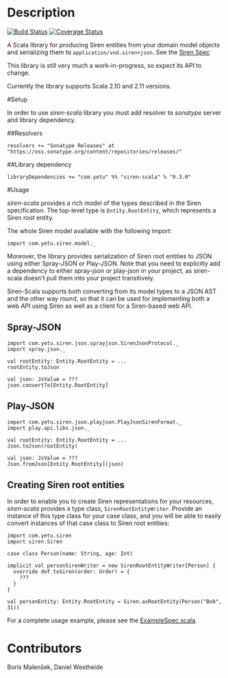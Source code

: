 # Description

[![Build Status](https://travis-ci.org/yetu/siren-scala.svg?branch=master)](https://travis-ci.org/yetu/siren-scala)
[![Coverage Status](https://img.shields.io/coveralls/yetu/siren-scala.svg)](https://coveralls.io/r/yetu/siren-scala?branch=master)

A Scala library for producing Siren entities from your domain model objects and serializing them to 
`application/vnd.siren+json`. See the [Siren Spec](http://sirenspec.org)

This library is still very much a work-in-progress, so expect its API to change.

Currently the library supports Scala 2.10 and 2.11 versions.

#Setup

In order to use _siren-scala_ library you must add resolver to _sonatype_ server and library dependency.

##Resolvers

    resolvers += "Sonatype Releases" at "https://oss.sonatype.org/content/repositories/releases/"
    
##Library dependency

    libraryDependencies += "com.yetu" %% "siren-scala" % "0.3.0"

#Usage

_siren-scala_ provides a rich model of the types described in the Siren specification. The top-level
type is `Entity.RootEntity`, which represents a Siren root entity. 

The whole Siren model available with the following import: 

    import com.yetu.siren.model._

Moreover, the library provides serialization of Siren root entities to JSON using either 
Spray-JSON or Play-JSON. Note that you need to explicitly add a dependency to either 
spray-json or play-json in your project, as siren-scala doesn't pull them into your
project transitively.

Siren-Scala supports both converting from its model types to a JSON AST and the other way round,
so that it can be used for implementing both a web API using Siren as well as a client for a 
Siren-based web API.

## Spray-JSON                                                                                                                
                                                                                                                
    import com.yetu.siren.json.sprayjson.SirenJsonProtocol._
    import spray.json._
    
    val rootEntity: Entity.RootEntity = ...
    rootEntity.toJson
    
    val json: JsValue = ???
    json.convertTo[Entity.RootEntity]
    
## Play-JSON

    import com.yetu.siren.json.playjson.PlayJsonSirenFormat._
    import play.api.libs.json._
    
    val rootEntity: Entity.RootEntity = ...
    Json.toJson(rootEntity)
    
    val json: JsValue = ???
    Json.fromJson[Entity.RootEntity](json)

## Creating Siren root entities

In order to enable you to create Siren representations for your resources, _siren-scala_ provides a
type class, `SirenRootEntityWriter`. Provide an instance of this type class for your case class, and 
you will be able to easily convert instances of that case class to Siren root entities:
 
    import com.yetu.siren
    import siren.Siren
    
    case class Person(name: String, age: Int)
    
    implicit val personSirenWriter = new SirenRootEntityWriter[Person] {
      override def toSiren(order: Order) = {
        ???      
      }
    }
    
    val personEntity: Entity.RootEntity = Siren.asRootEntity(Person("Bob", 31))

For a complete usage example, please see the [ExampleSpec.scala](src/test/scala/com/yetu/siren/ExampleSpec.scala).

# Contributors

Boris Malenšek, Daniel Westheide